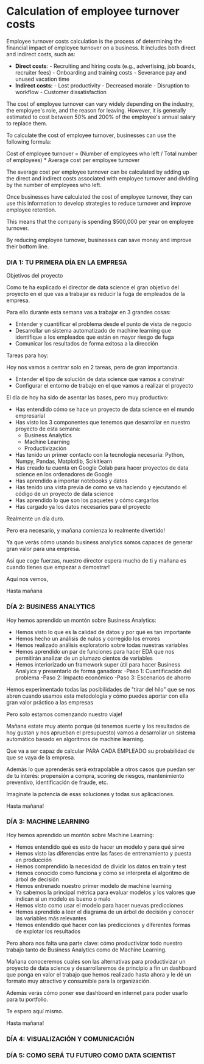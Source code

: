 #  Calculation of employee turnover costs

Employee turnover costs calculation is the process of determining the financial impact of employee turnover on a business. It includes both direct and indirect costs, such as:

- **Direct costs**:
        - Recruiting and hiring costs (e.g., advertising, job boards, recruiter fees)
        - Onboarding and training costs
        - Severance pay and unused vacation time
- **Indirect costs:**
        - Lost productivity
        - Decreased morale
        - Disruption to workflow
        - Customer dissatisfaction

The cost of employee turnover can vary widely depending on the industry, the employee's role, and the reason for leaving. However, it is generally estimated to cost between 50% and 200% of the employee's annual salary to replace them.

To calculate the cost of employee turnover, businesses can use the following formula:

Cost of employee turnover = (Number of employees who left / Total number of employees) * Average cost per employee turnover

The average cost per employee turnover can be calculated by adding up the direct and indirect costs associated with employee turnover and dividing by the number of employees who left.

Once businesses have calculated the cost of employee turnover, they can use this information to develop strategies to reduce turnover and improve employee retention.

This means that the company is spending $500,000 per year on employee turnover.

By reducing employee turnover, businesses can save money and improve their bottom line.

### DIA 1: TU PRIMERA DÍA EN LA EMPRESA 
Objetivos del proyecto

Como te ha explicado el director de data science el gran objetivo del proyecto en el que vas a trabajar es reducir la fuga de empleados de la empresa.

Para ello durante esta semana vas a trabajar en 3 grandes cosas:

- Entender y cuantificar el problema desde el punto de vista de negocio
- Desarrollar un sistema automatizado de machine learning que identifique a los empleados que están en mayor riesgo de fuga
- Comunicar los resultados de forma exitosa a la dirección

Tareas para hoy:

Hoy nos vamos a centrar solo en 2 tareas, pero de gran importancia.

- Entender el tipo de solución de data science que vamos a construir
- Configurar el entorno de trabajo en el que vamos a realizar el proyecto


El día de hoy ha sido de asentar las bases, pero muy productivo:

- Has entendido cómo se hace un proyecto de data science en el mundo empresarial
- Has visto los 3 componentes que tenemos que desarrollar en nuestro proyecto de esta semana:
    - Business Analytics
    - Machine Learning
    - Productivización
- Has tenido un primer contacto con la tecnología necesaria: Python, Numpy, Pandas, Matplotlib, Scikitlearn
- Has creado tu cuenta en Google Colab para hacer proyectos de data science en los ordenadores de Google
- Has aprendido a importar notebooks y datos
- Has tenido una vista previa de como se va haciendo y ejecutando el código de un proyecto de data science
- Has aprendido lo que son los paquetes y cómo cargarlos
- Has cargado ya los datos necesarios para el proyecto

Realmente un día duro.

Pero era necesario, y mañana comienza lo realmente divertido!

Ya que verás cómo usando business analytics somos capaces de generar gran valor para una empresa.

Así que coge fuerzas, nuestro director espera mucho de ti y mañana es cuando tienes que empezar a demostrar!

Aquí nos vemos,

Hasta mañana

### DÍA 2: BUSINESS ANALYTICS 

Hoy hemos aprendido un montón sobre Business Analytics:

- Hemos visto lo que es la calidad de datos y por qué es tan importante
- Hemos hecho un análisis de nulos y corregido los errores
- Hemos realizado análisis exploratorio sobre todas nuestras variables
- Hemos aprendido un par de funciones para hacer EDA que nos permitirán analizar de un plumazo cientos de variables
- Hemos interiorizado un framework super útil para hacer Business Analyics y presentarlo de forma ganadora:
   -Paso 1: Cuantificación del problema
   -Paso 2: Impacto económico
   -Paso 3: Escenarios de ahorro

Hemos experimentado todas las posibilidades de "tirar del hilo" que se nos abren cuando usamos esta metodología y cómo puedes aportar con ella gran valor práctico a las empresas

Pero solo estamos comenzando nuestro viaje!

Mañana estate muy atento porque (si tenemos suerte y los resultados de hoy gustan y nos aprueban el presupuesto) vamos a desarrollar un sistema automático basado en algoritmos de machine learning.

Que va a ser capaz de calcular PARA CADA EMPLEADO su probabilidad de que se vaya de la empresa.

Además lo que aprenderás será extrapolable a otros casos que puedan ser de tu interés: propensión a compra, scoring de riesgos, mantenimiento preventivo, identificación de fraude, etc.

Imagínate la potencia de esas soluciones y todas sus aplicaciones.

Hasta mañana!

### DÍA 3: MACHINE LEARNING 

Hoy hemos aprendido un montón sobre Machine Learning:

- Hemos entendido qué es esto de hacer un modelo y para qué sirve
- Hemos visto las diferencias entre las fases de entrenamiento y puesta en producción
- Hemos comprendido la necesidad de dividir los datos en train y test
- Hemos conocido como funciona y cómo se interpreta el algoritmo de árbol de decisión
- Hemos entrenado nuestro primer modelo de machine learning
- Ya sabemos la principal métrica para evaluar modelos y los valores que indican si un modelo es bueno o malo
- Hemos visto como usar el modelo para hacer nuevas predicciones
- Hemos aprendido a leer el diagrama de un árbol de decisión y conocer las variables más relevantes
- Hemos entendido qué hacer con las predicciones y diferentes formas de explotar los resultados

Pero ahora nos falta una parte clave: cómo productivizar todo nuestro trabajo tanto de Business Analytics como de Machine Learning.

Mañana conoceremos cuales son las alternativas para productivizar un proyecto de data science y desarrollaremos de principio a fin un dashboard que ponga en valor el trabajo que hemos realizado hasta ahora y le dé un formato muy atractivo y consumible para la organización.

Además verás cómo poner ese dashboard en internet para poder usarlo para tu portfolio.

Te espero aquí mismo.

Hasta mañana!
### DÍA 4: VISUALIZACIÓN Y COMUNICACIÓN 
### DÍA 5: COMO SERÁ TU FUTURO COMO DATA SCIENTIST 


